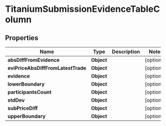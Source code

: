 

# TitaniumSubmissionEvidenceTableColumn


## Properties

| Name | Type | Description | Notes |
|------------ | ------------- | ------------- | -------------|
|**absDiffFromEvidence** | **Object** |  |  [optional] |
|**eviPriceAbsDiffFromLatestTrade** | **Object** |  |  [optional] |
|**evidence** | **Object** |  |  [optional] |
|**lowerBoundary** | **Object** |  |  [optional] |
|**participantsCount** | **Object** |  |  [optional] |
|**stdDev** | **Object** |  |  [optional] |
|**subPriceDiff** | **Object** |  |  [optional] |
|**upperBoundary** | **Object** |  |  [optional] |



